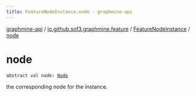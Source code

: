 ```yaml
---
title: FeatureNodeInstance.node - graphmine-api
---
```


[graphmine-api](../../index.html) / [io.github.sof3.graphmine.feature](../index.html) / [FeatureNodeInstance](index.html) / [node](./node.html)

# node

`abstract val node: `[`Node`](index.html#Node)

the corresponding node for the instance.

